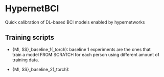 # HypernetBCI
Quick calibration of DL-based BCI models enabled by hypernetworks

## Training scripts
* {MI, SS}_baseline_1(_torch): baseline 1 experiments are the ones that train a model FROM SCRATCH for each person using different amount of training data. 

* {MI, SS}_baseline_2(_torch):
